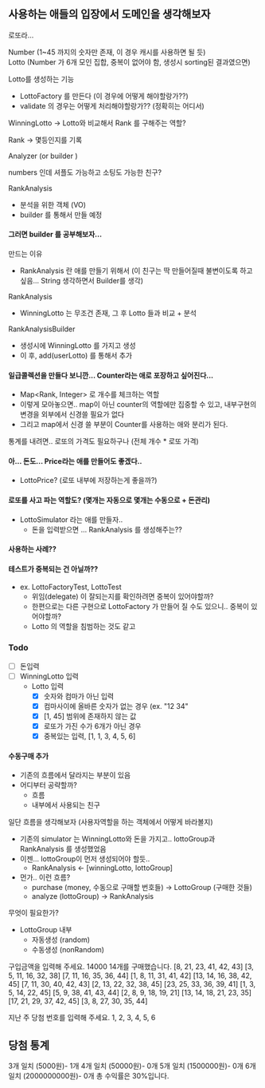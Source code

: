 ## 사용하는 애들의 입장에서 도메인을 생각해보자 


로또라...

Number (1~45 까지의 숫자만 존재, 이 경우 캐시를 사용하면 될 듯)   
Lotto (Number 가 6개 모인 집합, 중복이 없어야 함, 생성시 sorting된 결과였으면)

Lotto를 생성하는 기능
- LottoFactory 를 만든다 (이 경우에 어떻게 해야할랑가??)
- validate 의 경우는 어떻게 처리해야할랑가?? (정확히는 어디서)

WinningLotto -> Lotto와 비교해서 Rank 를 구해주는 역할?

Rank -> 몇등인지를 기록

Analyzer (or builder )

numbers 인데 셔플도 가능하고 소팅도 가능한 친구? 


RankAnalysis
- 분석을 위한 객체 (VO)
- builder 를 통해서 만들 예정

#### 그러면 builder 를 공부해보자...
만드는 이유
- RankAnalysis 란 애를 만들기 위해서 (이 친구는 딱 만들어질때 불변이도록 하고싶음... String 생각하면서 Builder를 생각)

RankAnalysis 
- WinningLotto 는 무조건 존재, 그 후 Lotto 들과 비교 + 분석

RankAnalysisBuilder
- 생성시에 WinningLotto 를 가지고 생성
- 이 후, add(userLotto) 를 통해서 추가


#### 일급콜렉션을 만들다 보니깐... Counter라는 애로 포장하고 싶어진다...
- Map<Rank, Integer> 로 개수를 체크하는 역할
- 이렇게 모아놓으면.. map이 아닌 counter의 역할에만 집중할 수 있고, 내부구현의 변경을 외부에서 신경쓸 필요가 없다
- 그리고 map에서 신경 쓸 부분이 Counter를 사용하는 애와 분리가 된다. 

통계를 내려면.. 로또의 가격도 필요하구나
(전체 개수 * 로또 가격)

#### 아... 돈도... Price라는 애를 만들어도 좋겠다..
- LottoPrice? (로또 내부에 저장하는게 좋을까?)

#### 로또를 사고 파는 역할도? (몇개는 자동으로 몇개는 수동으로 + 돈관리)
- LottoSimulator 라는 애를 만들자..
    - 돈을 입력받으면 ... RankAnalysis 를 생성해주는?? 

#### 사용하는 사례??



#### 테스트가 중복되는 건 아닐까??
- ex. LottoFactoryTest, LottoTest 
    - 위임(delegate) 이 잘되는지를 확인하려면 중복이 있어야할까?
    - 한편으로는 다른 구현으로 LottoFactory 가 만들어 질 수도 있으니.. 중복이 있어야할까?
    - Lotto 의 역할을 침범하는 것도 같고



### Todo 
- [ ] 돈입력
- [ ] WinningLotto 입력
    - Lotto 입력
        - [x] 숫자와 컴마가 아닌 입력
        - [x] 컴마사이에 올바른 숫자가 없는 경우 (ex. "12 34"
        - [x] [1, 45] 범위에 존재하지 않는 값
        - [x] 로또가 가진 수가 6개가 아닌 경우
        - [x] 중복있는 입력, [1, 1, 3, 4, 5, 6]
       
#### 수동구매 추가
- 기존의 흐름에서 달라지는 부분이 있음
- 어디부터 공략할까? 
    - 흐름
    - 내부에서 사용되는 친구

일단 흐름을 생각해보자 (사용자역할을 하는 객체에서 어떻게 바라볼지)        
- 기존의 simulator 는 WinningLotto와 돈을 가지고.. lottoGroup과 RankAnalysis 를 생성했었음
- 이젠... lottoGroup이 먼저 생성되어야 할듯..
    - RankAnalysis <- [winningLotto, lottoGroup]
- 먼가.. 이런 흐름?
    - purchase (money, 수동으로 구매할 번호들) -> LottoGroup (구매한 것들) 
    - analyze (lottoGroup) -> RankAnalysis

무엇이 필요한가?
- LottoGroup 내부
    - 자동생성 (random)
    - 수동생성 (nonRandom)


구입금액을 입력해 주세요.
14000
14개를 구매했습니다.
[8, 21, 23, 41, 42, 43]
[3, 5, 11, 16, 32, 38]
[7, 11, 16, 35, 36, 44]
[1, 8, 11, 31, 41, 42]
[13, 14, 16, 38, 42, 45]
[7, 11, 30, 40, 42, 43]
[2, 13, 22, 32, 38, 45]
[23, 25, 33, 36, 39, 41]
[1, 3, 5, 14, 22, 45]
[5, 9, 38, 41, 43, 44]
[2, 8, 9, 18, 19, 21]
[13, 14, 18, 21, 23, 35]
[17, 21, 29, 37, 42, 45]
[3, 8, 27, 30, 35, 44]

지난 주 당첨 번호를 입력해 주세요.
1, 2, 3, 4, 5, 6

당첨 통계
---------
3개 일치 (5000원)- 1개
4개 일치 (50000원)- 0개
5개 일치 (1500000원)- 0개
6개 일치 (2000000000원)- 0개
총 수익률은 30%입니다.
